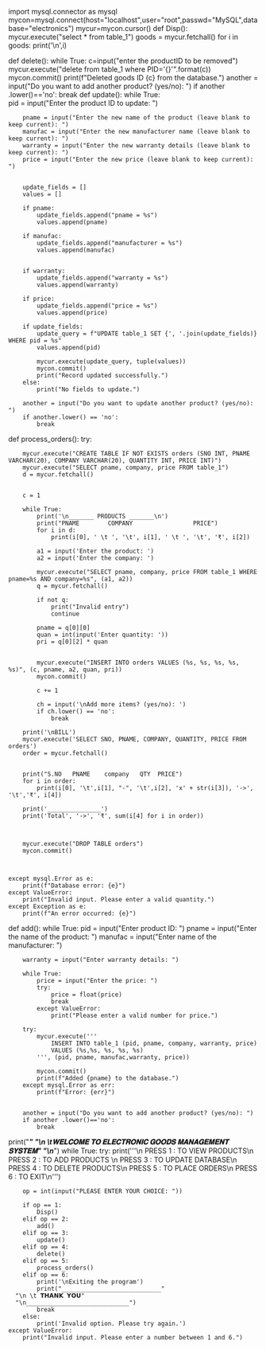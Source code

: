 import mysql.connector as mysql
mycon=mysql.connect(host="localhost",user="root",passwd="MySQL",database="electronics")
mycur=mycon.cursor()
def Disp():
    mycur.execute("select * from table_1")
    goods = mycur.fetchall()
    for i in goods:
        print('\n',i)

def delete():
    while True:
        c=input("enter the productID to be removed")
        mycur.execute("delete from table_1 where PID='{}'".format(c))
        mycon.commit()
        print(f"Deleted goods ID {c} from the database.")
        another = input("Do you want to add another product? (yes/no): ")
        if another .lower()=='no':
            break
def update():
    while True:  
        pid = input("Enter the product ID to update: ")
        
        
        pname = input("Enter the new name of the product (leave blank to keep current): ")
        manufac = input("Enter the new manufacturer name (leave blank to keep current): ")
        warranty = input("Enter the new warranty details (leave blank to keep current): ")
        price = input("Enter the new price (leave blank to keep current): ")

        
        update_fields = []
        values = []
        
        if pname:
            update_fields.append("pname = %s")
            values.append(pname)
            
        if manufac:
            update_fields.append("manufacturer = %s")
            values.append(manufac)
            
        
        if warranty:
            update_fields.append("warranty = %s")
            values.append(warranty)
            
        if price:
            update_fields.append("price = %s")
            values.append(price)
         
        if update_fields:
            update_query = f"UPDATE table_1 SET {', '.join(update_fields)} WHERE pid = %s"
            values.append(pid)  
            
            mycur.execute(update_query, tuple(values))
            mycon.commit()
            print("Record updated successfully.")
        else:
            print("No fields to update.")

        another = input("Do you want to update another product? (yes/no): ")
        if another.lower() == 'no':
            break
def process_orders():
    try:
      
        mycur.execute("CREATE TABLE IF NOT EXISTS orders (SNO INT, PNAME VARCHAR(20), COMPANY VARCHAR(20), QUANTITY INT, PRICE INT)")
        mycur.execute("SELECT pname, company, price FROM table_1")
        d = mycur.fetchall()

        
        c = 1
        
        while True:
            print('\n_______ PRODUCTS _______\n')
            print("PNAME        COMPANY                 PRICE")
            for i in d:
                print(i[0], ' \t ', '\t', i[1], ' \t ', '\t', '₹', i[2])

            a1 = input('Enter the product: ')
            a2 = input('Enter the company: ')

            mycur.execute("SELECT pname, company, price FROM table_1 WHERE pname=%s AND company=%s", (a1, a2))
            q = mycur.fetchall()

            if not q:
                print("Invalid entry")
                continue

            pname = q[0][0]
            quan = int(input('Enter quantity: '))
            pri = q[0][2] * quan

            
            mycur.execute("INSERT INTO orders VALUES (%s, %s, %s, %s, %s)", (c, pname, a2, quan, pri))
            mycon.commit()

            c += 1

            ch = input('\nAdd more items? (yes/no): ')
            if ch.lower() == 'no':
                break

        print('\nBILL')
        mycur.execute('SELECT SNO, PNAME, COMPANY, QUANTITY, PRICE FROM orders')
        order = mycur.fetchall()

        
        print("S.NO   PNAME    company   QTY  PRICE")
        for i in order:
            print(i[0], '\t',i[1], "-", '\t',i[2], 'x' + str(i[3]), '->', '\t','₹', i[4])

        print('_______________')
        print('Total', '->', '₹', sum(i[4] for i in order))


        
        mycur.execute("DROP TABLE orders")
        mycon.commit()

        

    except mysql.Error as e:
        print(f"Database error: {e}")
    except ValueError:
        print("Invalid input. Please enter a valid quantity.")
    except Exception as e:
        print(f"An error occurred: {e}")

def add():
    while True:
        pid = input("Enter product ID: ")
        pname = input("Enter the name of the product: ")
        manufac = input("Enter name of the manufacturer: ")
        
        warranty = input("Enter warranty details: ")
        
        while True:
            price = input("Enter the price: ")
            try:
                price = float(price)
                break
            except ValueError:
                print("Please enter a valid number for price.")

        try:
            mycur.execute('''
                INSERT INTO table_1 (pid, pname, company, warranty, price) 
                VALUES (%s,%s, %s, %s, %s)
            ''', (pid, pname, manufac,warranty, price))
            
            mycon.commit()
            print(f"Added {pname} to the database.")
        except mysql.Error as err:
            print(f"Error: {err}")

        
        another = input("Do you want to add another product? (yes/no): ")
        if another .lower()=='no':
            break
print("_________________________________________________________________________"
      "\n \t𝐖𝐄𝐋𝐂𝐎𝐌𝐄 𝐓𝐎 𝐄𝐋𝐄𝐂𝐓𝐑𝐎𝐍𝐈𝐂 𝐆𝐎𝐎𝐃𝐒 𝐌𝐀𝐍𝐀𝐆𝐄𝐌𝐄𝐍𝐓 𝐒𝐘𝐒𝐓𝐄𝐌"
      "\n_________________________________________________________________________")
while True:
    try:
        print('''\n PRESS 1 : TO VIEW PRODUCTS\n
PRESS 2 : TO ADD PRODUCTS \n
PRESS 3 : TO UPDATE DATABASE\n
PRESS 4 : TO DELETE PRODUCTS\n
PRESS 5 : TO PLACE ORDERS\n
PRESS 6 : TO EXIT\n''')
        
        op = int(input("PLEASE ENTER YOUR CHOICE: "))  
        
        if op == 1:
            Disp()
        elif op == 2:
            add()
        elif op == 3:
            update()
        elif op == 4:
            delete()
        elif op == 5:
            process_orders()
        elif op == 6:
            print('\nExiting the program')
            print("____________________________"
      "\n \t 𝗧𝗛𝗔𝗡𝗞 𝗬𝗢𝗨"
      "\n_____________________________")
            break
        else:
            print('Invalid option. Please try again.')
    except ValueError:
        print("Invalid input. Please enter a number between 1 and 6.")

